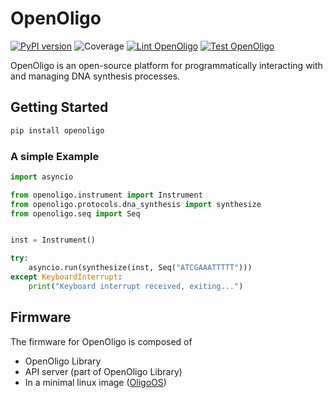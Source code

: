 # OpenOligo

[![PyPI version](https://badge.fury.io/py/openoligo.svg)](https://badge.fury.io/py/openoligo)
![Coverage](https://raw.githubusercontent.com/TechnocultureResearch/OpenOligo/dev/.github/coverage.svg)
[![Lint OpenOligo](https://github.com/TechnocultureResearch/OpenOligo/actions/workflows/lint.yaml/badge.svg)](https://github.com/TechnocultureResearch/OpenOligo/actions/workflows/lint.yaml)
[![Test OpenOligo](https://github.com/TechnocultureResearch/OpenOligo/actions/workflows/test.yaml/badge.svg)](https://github.com/TechnocultureResearch/OpenOligo/actions/workflows/test.yaml)

OpenOligo is an open-source platform for programmatically interacting with and managing DNA synthesis processes.

## Getting Started
```sh
pip install openoligo
```

### A simple Example

```py
import asyncio

from openoligo.instrument import Instrument
from openoligo.protocols.dna_synthesis import synthesize
from openoligo.seq import Seq


inst = Instrument()

try:
    asyncio.run(synthesize(inst, Seq("ATCGAAATTTTT")))
except KeyboardInterrupt:
    print("Keyboard interrupt received, exiting...")
```

## Firmware
The firmware for OpenOligo is composed of 
- OpenOligo Library
- API server (part of OpenOligo Library)
- In a minimal linux image ([OligoOS](https://github.com/Technoculture/OligoOs/tree/dev))
